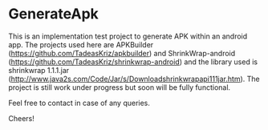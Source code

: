 # GenerateApk

This is an implementation test project to generate APK within an android app. The projects used here are APKBuilder (https://github.com/TadeasKriz/apkbuilder) and ShrinkWrap-android (https://github.com/TadeasKriz/shrinkwrap-android) and the library used is shrinkwrap 1.1.1.jar (http://www.java2s.com/Code/Jar/s/Downloadshrinkwrapapi111jar.htm). The project is still work under progress but soon will be fully functional. 

Feel free to contact in case of any queries.

Cheers!
